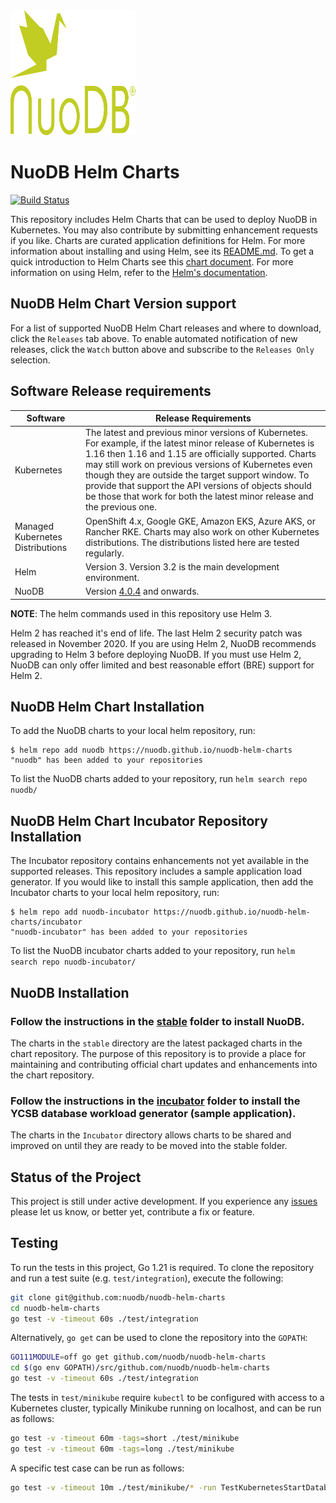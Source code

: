 <img src="images/nuodb.svg" width="200" height="200" /> 

# NuoDB Helm Charts

[![Build Status](https://circleci.com/gh/nuodb/nuodb-helm-charts/tree/master.svg?style=shield)](https://circleci.com/gh/nuodb/nuodb-helm-charts/tree/master)

This repository includes Helm Charts that can be used to deploy NuoDB in Kubernetes. You may also contribute by submitting enhancement requests if you like. Charts are curated application definitions for Helm. For more information about installing and using Helm, see its
[README.md](https://github.com/helm/helm/tree/master/README.md). To get a quick introduction to Helm Charts see this [chart document](https://github.com/helm/helm/blob/master/docs/charts.md). For more information on using Helm, refer to the [Helm's documentation](https://github.com/kubernetes/helm#docs).

## NuoDB Helm Chart Version support

For a list of supported NuoDB Helm Chart releases and where to download, click the `Releases` tab above. 
To enable automated notification of new releases, click the `Watch` button above and subscribe to the `Releases Only` selection.


## Software Release requirements

| Software   | Release Requirements                           | 
|------------|------------------------------------------------|
| Kubernetes |  The latest and previous minor versions of Kubernetes. For example, if the latest minor release of Kubernetes is 1.16 then 1.16 and 1.15 are officially supported. Charts may still work on previous versions of Kubernetes even though they are outside the target support window. To provide that support the API versions of objects should be those that work for both the latest minor release and the previous one.|
| Managed Kubernetes Distributions |  OpenShift 4.x, Google GKE, Amazon EKS, Azure AKS, or Rancher RKE. Charts may also work on other Kubernetes distributions. The distributions listed here are tested regularly. |
| Helm       |  Version 3. Version 3.2 is the main development environment. |
| NuoDB      |  Version [4.0.4](https://hub.docker.com/r/nuodb/nuodb-ce/tags) and onwards. |

**NOTE**: The helm commands used in this repository use Helm 3. 

Helm 2 has reached it's end of life. The last Helm 2 security patch was released in November 2020. If you are using Helm 2, NuoDB recommends upgrading to Helm 3 before deploying NuoDB. If you must use Helm 2, NuoDB can only offer limited and best reasonable effort (BRE) support for Helm 2. 

## NuoDB Helm Chart Installation

To add the NuoDB charts to your local helm repository, run:

```console
$ helm repo add nuodb https://nuodb.github.io/nuodb-helm-charts
"nuodb" has been added to your repositories
```

To list the NuoDB charts added to your repository, run `helm search repo nuodb/`


## NuoDB Helm Chart Incubator Repository Installation

The Incubator repository contains enhancements not yet available in the supported releases. This repository includes a sample application load generator. If you would like to install this sample application, then add the Incubator charts to your local helm repository, run:

```console
$ helm repo add nuodb-incubator https://nuodb.github.io/nuodb-helm-charts/incubator
"nuodb-incubator" has been added to your repositories
```

To list the NuoDB incubator charts added to your repository, run `helm search repo nuodb-incubator/`


## NuoDB Installation

### Follow the instructions in the [stable](stable/README.md) folder to install NuoDB.

The charts in the `stable` directory are the latest packaged charts in the chart repository. The purpose of this repository is to provide a place for maintaining and contributing official chart updates and enhancements into the chart repository.

### Follow the instructions in the [incubator](incubator) folder to install the YCSB database workload generator (sample application).

The charts in the `Incubator` directory allows charts to be shared and improved on until they are ready to be moved into the stable folder.

## Status of the Project

This project is still under active development. If you experience any [issues](https://github.com/nuodb/nuodb-helm-charts/issues) please let us know, or better yet, contribute a fix or feature.

## Testing

To run the tests in this project, Go 1.21 is required.
To clone the repository and run a test suite (e.g. `test/integration`), execute the following:

```bash
git clone git@github.com:nuodb/nuodb-helm-charts
cd nuodb-helm-charts
go test -v -timeout 60s ./test/integration
```

Alternatively, `go get` can be used to clone the repository into the `GOPATH`:

```bash
GO111MODULE=off go get github.com/nuodb/nuodb-helm-charts
cd $(go env GOPATH)/src/github.com/nuodb/nuodb-helm-charts
go test -v -timeout 60s ./test/integration
```

The tests in `test/minikube` require `kubectl` to be configured with access to a Kubernetes cluster, typically Minikube running on localhost, and can be run as follows:

```bash
go test -v -timeout 60m -tags=short ./test/minikube
go test -v -timeout 60m -tags=long ./test/minikube
```

A specific test case can be run as follows:

```bash
go test -v -timeout 10m ./test/minikube/* -run TestKubernetesStartDatabaseShrinkedAdmin
```

